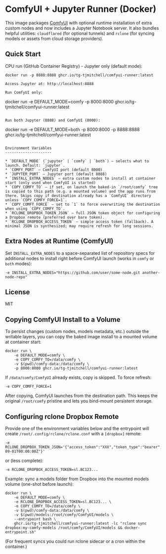 ComfyUI + Jupyter Runner (Docker)
=================================

This image packages [ComfyUI](https://github.com/comfyanonymous/ComfyUI) with optional runtime installation of extra custom nodes and now includes a Jupyter Notebook server.
It also bundles helpful utilities: `cloudflared` (for optional tunnels) and `rclone` (for syncing models or assets from cloud storage providers).

Quick Start
-----------

CPU run (GitHub Container Registry) - Jupyter only (default mode):

```
docker run -p 8888:8888 ghcr.io/tg-tjmitchell/comfyui-runner:latest

Access Jupyter at: http://localhost:8888

Run ComfyUI only:

```
docker run -e DEFAULT_MODE=comfy -p 8000:8000 ghcr.io/tg-tjmitchell/comfyui-runner:latest
```

Run both Jupyter (8888) and ComfyUI (8000):

```
docker run -e DEFAULT_MODE=both -p 8000:8000 -p 8888:8888 ghcr.io/tg-tjmitchell/comfyui-runner:latest
```

Environment Variables
---------------------

* `DEFAULT_MODE` (`jupyter` | `comfy` | `both`) – selects what to launch. Default: `jupyter`.
* `COMFY_PORT` – ComfyUI port (default 8000)
* `JUPYTER_PORT` – Jupyter port (default 8888)
* `INSTALL_EXTRA_NODES` – extra custom nodes to install at container start (only used when ComfyUI is started)
* `COPY_COMFY_TO` – if set, on launch the baked-in `/root/comfy` tree is copied to this path (e.g. a mounted volume) and the app runs from there. Skips copy if destination already has a `ComfyUI` directory unless `COPY_COMFY_FORCE=1`.
* `COPY_COMFY_FORCE` – set to `1` to force overwriting the destination when using `COPY_COMFY_TO`.
* `RCLONE_DROPBOX_TOKEN_JSON` – full JSON token object for configuring a Dropbox remote (preferred over bare token).
* `RCLONE_DROPBOX_ACCESS_TOKEN` – simple access token (fallback). A minimal JSON is synthesized; may require refresh for long sessions.
```

Extra Nodes at Runtime (ComfyUI)
--------------------------------

Set `INSTALL_EXTRA_NODES` to a space-separated list of repository specs for additional nodes to install right before ComfyUI launch (works in `comfy` or `both` modes):

```
-e INSTALL_EXTRA_NODES="https://github.com/user/some-node.git another-node-repo"
```

License
-------

MIT

Copying ComfyUI Install to a Volume
-----------------------------------

To persist changes (custom nodes, models metadata, etc.) outside the writable layers, you can copy the baked image install to a mounted volume at container start:

```
docker run \
	-e DEFAULT_MODE=comfy \
	-e COPY_COMFY_TO=/data/comfy \
	-v $(pwd)/comfy-data:/data/comfy \
	-p 8000:8000 ghcr.io/tg-tjmitchell/comfyui-runner:latest
```

If `/data/comfy/ComfyUI` already exists, copy is skipped. To force refresh:

```
-e COPY_COMFY_FORCE=1
```

After copying, ComfyUI launches from the destination path. This keeps the original `/root/comfy` pristine and lets you bind-mount persistent storage.

Configuring rclone Dropbox Remote
---------------------------------

Provide one of the environment variables below and the entrypoint will create `/root/.config/rclone/rclone.conf` with a `[dropbox]` remote:

```
-e RCLONE_DROPBOX_TOKEN_JSON='{"access_token":"XXX","token_type":"bearer","refresh_token":"YYY","expiry":"2025-09-01T00:00:00Z"}'
```

or (less complete):

```
-e RCLONE_DROPBOX_ACCESS_TOKEN=sl.BC123...
```

Example: sync a models folder from Dropbox into the mounted models volume (one-shot before launch):

```
docker run \
	-e DEFAULT_MODE=comfy \
	-e RCLONE_DROPBOX_ACCESS_TOKEN=sl.BC123... \
	-e COPY_COMFY_TO=/data/comfy \
	-v $(pwd)/comfy-data:/data/comfy \
	-v $(pwd)/models:/root/comfy/ComfyUI/models \
	--entrypoint bash \
	ghcr.io/tg-tjmitchell/comfyui-runner:latest -lc "rclone sync dropbox:my-comfy-models /root/comfy/ComfyUI/models && docker-entrypoint.sh"
```

(For frequent syncs you could run rclone sidecar or a cron within the container.)
